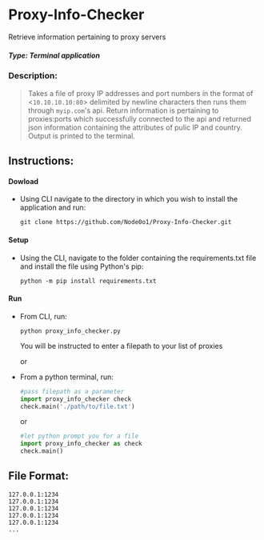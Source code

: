# Proxy-Info-Checker
Retrieve information pertaining to proxy servers
#### *Type: Terminal application*

### Description:
>Takes a file of proxy IP addresses and port numbers in the format of <`10.10.10.10:80`> delimited by newline characters then runs them through `myip.com`'s api. Return information is pertaining to proxies:ports which successfully connected to the api and returned json information containing the attributes of pulic IP and country. Output is printed to the terminal.


## **Instructions:**
#### Dowload
- Using CLI navigate to the directory in which you wish to install the application and run:
  ```console
  git clone https://github.com/Node0o1/Proxy-Info-Checker.git
  ```

#### Setup
- Using the CLI, navigate to the folder containing the requirements.txt file and install the file using Python's pip:
  ```console
  python -m pip install requirements.txt
  ``` 
  
#### Run
- From CLI, run:
  ```console
  python proxy_info_checker.py
  ```
  You will be instructed to enter a filepath to your list of proxies
  
  or
  
- From a python terminal, run:
  ```python
  #pass filepath as a parameter
  import proxy_info_checker check
  check.main('./path/to/file.txt')
  ```
  
  or
  ```python
  #let python prompt you for a file
  import proxy_info_checker as check
  check.main()
  ```


  
## **File Format:**
```
127.0.0.1:1234
127.0.0.1:1234
127.0.0.1:1234
127.0.0.1:1234
127.0.0.1:1234
...
```
